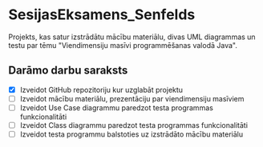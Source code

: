 # SesijasEksamens_Senfelds
Projekts, kas satur izstrādātu mācību materiālu, divas UML diagrammas un testu par tēmu "Viendimensiju masīvi programmēšanas valodā Java".
## Darāmo darbu saraksts
- [x] Izveidot GitHub repozitoriju kur uzglabāt projektu
- [ ] Izveidot mācību materiālu, prezentāciju par viendimensiju masīviem
- [ ] Izveidot Use Case diagrammu paredzot testa programmas funkcionalitāti
- [ ] Izveidot Class diagrammu paredzot testa programmas funkcionalitāti
- [ ] Izveidot testa programmu balstoties uz izstrādāto mācību materiālu

